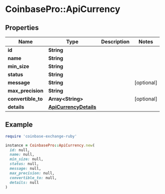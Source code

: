 # CoinbasePro::ApiCurrency

## Properties

| Name | Type | Description | Notes |
| ---- | ---- | ----------- | ----- |
| **id** | **String** |  |  |
| **name** | **String** |  |  |
| **min_size** | **String** |  |  |
| **status** | **String** |  |  |
| **message** | **String** |  | [optional] |
| **max_precision** | **String** |  |  |
| **convertible_to** | **Array&lt;String&gt;** |  | [optional] |
| **details** | [**ApiCurrencyDetails**](ApiCurrencyDetails.md) |  |  |

## Example

```ruby
require 'coinbase-exchange-ruby'

instance = CoinbasePro::ApiCurrency.new(
  id: null,
  name: null,
  min_size: null,
  status: null,
  message: null,
  max_precision: null,
  convertible_to: null,
  details: null
)
```

